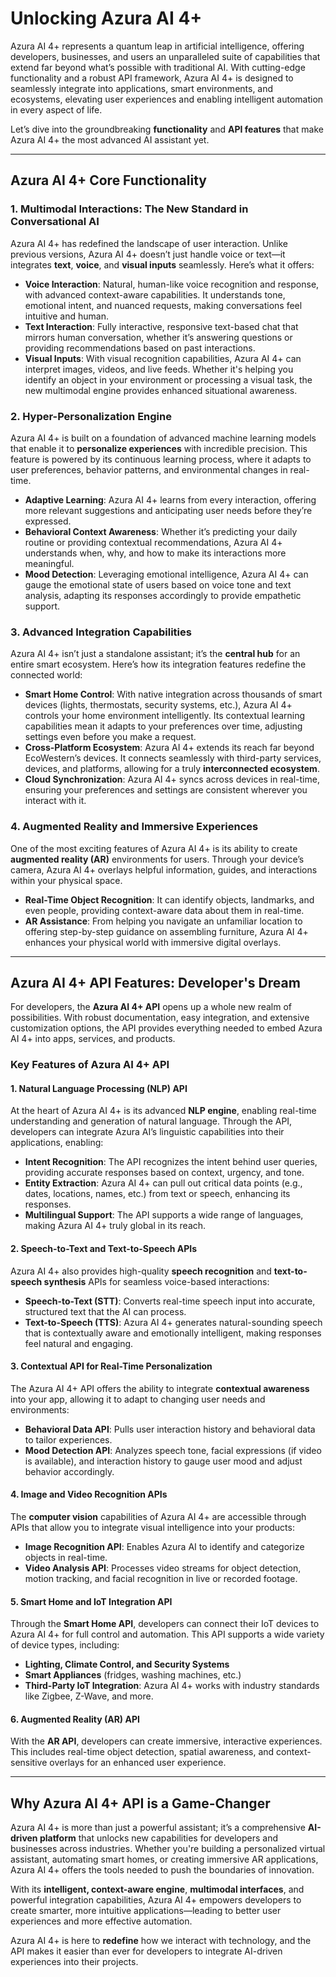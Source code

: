 # Unlocking Azura AI 4+

Azura AI 4+ represents a quantum leap in artificial intelligence, offering developers, businesses, and users an unparalleled suite of capabilities that extend far beyond what’s possible with traditional AI. With cutting-edge functionality and a robust API framework, Azura AI 4+ is designed to seamlessly integrate into applications, smart environments, and ecosystems, elevating user experiences and enabling intelligent automation in every aspect of life.

Let’s dive into the groundbreaking **functionality** and **API features** that make Azura AI 4+ the most advanced AI assistant yet.

***

## **Azura AI 4+ Core Functionality**

### **1. Multimodal Interactions: The New Standard in Conversational AI**

Azura AI 4+ has redefined the landscape of user interaction. Unlike previous versions, Azura AI 4+ doesn’t just handle voice or text—it integrates **text**, **voice**, and **visual inputs** seamlessly. Here’s what it offers:

* **Voice Interaction**: Natural, human-like voice recognition and response, with advanced context-aware capabilities. It understands tone, emotional intent, and nuanced requests, making conversations feel intuitive and human.
* **Text Interaction**: Fully interactive, responsive text-based chat that mirrors human conversation, whether it’s answering questions or providing recommendations based on past interactions.
* **Visual Inputs**: With visual recognition capabilities, Azura AI 4+ can interpret images, videos, and live feeds. Whether it's helping you identify an object in your environment or processing a visual task, the new multimodal engine provides enhanced situational awareness.

### **2. Hyper-Personalization Engine**

Azura AI 4+ is built on a foundation of advanced machine learning models that enable it to **personalize experiences** with incredible precision. This feature is powered by its continuous learning process, where it adapts to user preferences, behavior patterns, and environmental changes in real-time.

* **Adaptive Learning**: Azura AI 4+ learns from every interaction, offering more relevant suggestions and anticipating user needs before they’re expressed.
* **Behavioral Context Awareness**: Whether it’s predicting your daily routine or providing contextual recommendations, Azura AI 4+ understands when, why, and how to make its interactions more meaningful.
* **Mood Detection**: Leveraging emotional intelligence, Azura AI 4+ can gauge the emotional state of users based on voice tone and text analysis, adapting its responses accordingly to provide empathetic support.

### **3. Advanced Integration Capabilities**

Azura AI 4+ isn’t just a standalone assistant; it’s the **central hub** for an entire smart ecosystem. Here’s how its integration features redefine the connected world:

* **Smart Home Control**: With native integration across thousands of smart devices (lights, thermostats, security systems, etc.), Azura AI 4+ controls your home environment intelligently. Its contextual learning capabilities mean it adapts to your preferences over time, adjusting settings even before you make a request.
* **Cross-Platform Ecosystem**: Azura AI 4+ extends its reach far beyond EcoWestern’s devices. It connects seamlessly with third-party services, devices, and platforms, allowing for a truly **interconnected ecosystem**.
* **Cloud Synchronization**: Azura AI 4+ syncs across devices in real-time, ensuring your preferences and settings are consistent wherever you interact with it.

### **4. Augmented Reality and Immersive Experiences**

One of the most exciting features of Azura AI 4+ is its ability to create **augmented reality (AR)** environments for users. Through your device’s camera, Azura AI 4+ overlays helpful information, guides, and interactions within your physical space.

* **Real-Time Object Recognition**: It can identify objects, landmarks, and even people, providing context-aware data about them in real-time.
* **AR Assistance**: From helping you navigate an unfamiliar location to offering step-by-step guidance on assembling furniture, Azura AI 4+ enhances your physical world with immersive digital overlays.

***

## **Azura AI 4+ API Features: Developer's Dream**

For developers, the **Azura AI 4+ API** opens up a whole new realm of possibilities. With robust documentation, easy integration, and extensive customization options, the API provides everything needed to embed Azura AI 4+ into apps, services, and products.

### **Key Features of Azura AI 4+ API**

#### **1. Natural Language Processing (NLP) API**

At the heart of Azura AI 4+ is its advanced **NLP engine**, enabling real-time understanding and generation of natural language. Through the API, developers can integrate Azura AI’s linguistic capabilities into their applications, enabling:

* **Intent Recognition**: The API recognizes the intent behind user queries, providing accurate responses based on context, urgency, and tone.
* **Entity Extraction**: Azura AI 4+ can pull out critical data points (e.g., dates, locations, names, etc.) from text or speech, enhancing its responses.
* **Multilingual Support**: The API supports a wide range of languages, making Azura AI 4+ truly global in its reach.

#### **2. Speech-to-Text and Text-to-Speech APIs**

Azura AI 4+ also provides high-quality **speech recognition** and **text-to-speech synthesis** APIs for seamless voice-based interactions:

* **Speech-to-Text (STT)**: Converts real-time speech input into accurate, structured text that the AI can process.
* **Text-to-Speech (TTS)**: Azura AI 4+ generates natural-sounding speech that is contextually aware and emotionally intelligent, making responses feel natural and engaging.

#### **3. Contextual API for Real-Time Personalization**

The Azura AI 4+ API offers the ability to integrate **contextual awareness** into your app, allowing it to adapt to changing user needs and environments:

* **Behavioral Data API**: Pulls user interaction history and behavioral data to tailor experiences.
* **Mood Detection API**: Analyzes speech tone, facial expressions (if video is available), and interaction history to gauge user mood and adjust behavior accordingly.

#### **4. Image and Video Recognition APIs**

The **computer vision** capabilities of Azura AI 4+ are accessible through APIs that allow you to integrate visual intelligence into your products:

* **Image Recognition API**: Enables Azura AI to identify and categorize objects in real-time.
* **Video Analysis API**: Processes video streams for object detection, motion tracking, and facial recognition in live or recorded footage.

#### **5. Smart Home and IoT Integration API**

Through the **Smart Home API**, developers can connect their IoT devices to Azura AI 4+ for full control and automation. This API supports a wide variety of device types, including:

* **Lighting, Climate Control, and Security Systems**
* **Smart Appliances** (fridges, washing machines, etc.)
* **Third-Party IoT Integration**: Azura AI 4+ works with industry standards like Zigbee, Z-Wave, and more.

#### **6. Augmented Reality (AR) API**

With the **AR API**, developers can create immersive, interactive experiences. This includes real-time object detection, spatial awareness, and context-sensitive overlays for an enhanced user experience.

***

## **Why Azura AI 4+ API is a Game-Changer**

Azura AI 4+ is more than just a powerful assistant; it’s a comprehensive **AI-driven platform** that unlocks new capabilities for developers and businesses across industries. Whether you're building a personalized virtual assistant, automating smart homes, or creating immersive AR applications, Azura AI 4+ offers the tools needed to push the boundaries of innovation.

With its **intelligent, context-aware engine**, **multimodal interfaces**, and powerful integration capabilities, Azura AI 4+ empowers developers to create smarter, more intuitive applications—leading to better user experiences and more effective automation.

Azura AI 4+ is here to **redefine** how we interact with technology, and the API makes it easier than ever for developers to integrate AI-driven experiences into their projects.

